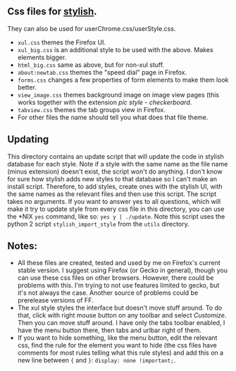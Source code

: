 ## Css files for [stylish](https://addons.mozilla.org/en-US/firefox/addon/stylish). 
They can also be used for userChrome.css/userStyle.css.
* `xul.css` themes the Firefox UI.
* `xul_big.css` is an additional style to be used with the above. Makes elements bigger.
* `html_big.css` same as above, but for non-xul stuff. 
* `about:newtab.css` themes the "speed dial" page in Firefox.
* `forms.css` changes a few properties of form elements to make them look better.
* `view_image.css` themes background image on image view pages (this works together with the extension *pic style - checkerboard*.
* `tabview.css` themes the tab groups view in Firefox.
* For other files the name should tell you what does that file theme.

## Updating
This directory contains an update script that will update the code in stylish database for each style. Note if a style with the same name as the file name (minus extension) doesn't exist, the script won't do anything. I don't know for sure how stylish adds new styles to that database so I can't make an install script. Therefore, to add styles, create ones with the stylish UI, with the same names as the relevant files and then use this script. 
The script takes no arguments. If you want to answer yes to all questions, which will make it try to update style from every css file in this directory, you can use the *NIX `yes` command, like so: `yes y | ./update`.
Note this script uses the python 2 script `stylish_import_style` from the `utils` directory.

## Notes:
* All these files are created, tested and used by me on Firefox's current stable version. I suggest using Firefox (or Gecko in general), though you can use these css files on other browsers. However, there could be problems with this. I'm trying to not use features limited to gecko, but it's not always the case. Another source of problems could be prerelease versions of FF.
* The xul style styles the interface but doesn't move stuff around. To do that, click with right mouse button on any toolbar and select *Customize*. Then you can move stuff around. I have only the tabs toolbar enabled, I have the menu button there, then tabs and urlbar right of them.
* If you want to hide something, like the menu button, edit the relevant css, find the rule for the element you want to hide (the css files have comments for most rules telling what this rule styles) and add this on a new line between `{` and `}`: `display: none !important;`. 
